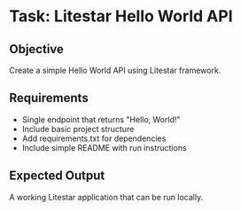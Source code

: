 # Task: Litestar Hello World API

## Objective
Create a simple Hello World API using Litestar framework.

## Requirements
- Single endpoint that returns "Hello, World!"
- Include basic project structure
- Add requirements.txt for dependencies
- Include simple README with run instructions

## Expected Output
A working Litestar application that can be run locally.